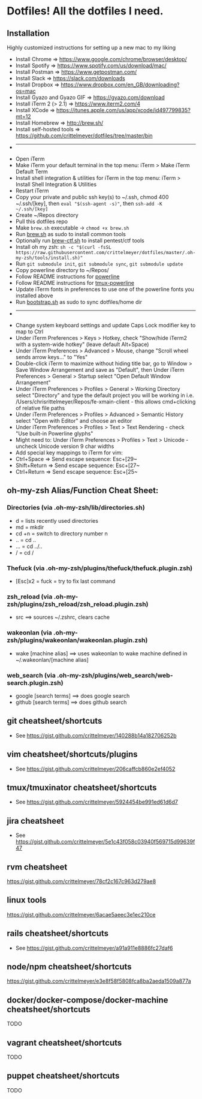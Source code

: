 # Dotfiles! All the dotfiles I need.

## Installation
Highly customized instructions for setting up a new mac to my liking

* Install Chrome               => https://www.google.com/chrome/browser/desktop/
* Install Spotify              => https://www.spotify.com/us/download/mac/
* Install Postman              => https://www.getpostman.com/
* Install Slack                => https://slack.com/downloads
* Install Dropbox              => https://www.dropbox.com/en_GB/downloading?os=mac
* Install Gyazo and Gyazo GIF  => https://gyazo.com/download
* Install iTerm 2 (> 2.1)      => https://www.iterm2.com/4
* Install XCode                => https://itunes.apple.com/us/app/xcode/id497799835?mt=12
* Install Homebrew             => http://brew.sh/
* Install self-hosted tools    => https://github.com/crittelmeyer/dotfiles/tree/master/bin
* -----
* Open iTerm
* Make iTerm your default terminal in the top menu: iTerm > Make iTerm Default Term
* Install shell integration & utilities for iTerm in the top menu: iTerm > Install Shell Integration & Utilities
* Restart iTerm
* Copy your private and public ssh key(s) to ~/.ssh, chmod 400 ~/.ssh/[key], then `eval "$(ssh-agent -s)"`, then `ssh-add -K ~/.ssh/[key]`
* Create ~/Repos directory
* Pull this dotfiles repo
* Make `brew.sh` executable -> `chmod +x brew.sh`
* Run [brew.sh](https://github.com/crittelmeyer/dotfiles/blob/master/brew.sh) as sudo to install common tools
* Optionally run [brew-ctf.sh](https://github.com/crittelmeyer/dotfiles/blob/master/brew-ctf.sh) to install pentest/ctf tools
* Install oh my zsh: `sh -c "$(curl -fsSL https://raw.githubusercontent.com/crittelmeyer/dotfiles/master/.oh-my-zsh/tools/install.sh)"`
* Run `git submodule init`, `git submodule sync`, `git submodule update`
* Copy powerline directory to ~/Repos/
* Follow README instructions for [powerline](https://github.com/crittelmeyer/dotfiles/tree/master/powerline)
* Follow README instructions for [tmux-powerline](https://github.com/crittelmeyer/dotfiles/tree/master/tmux-powerline)
* Update iTerm fonts in preferences to use one of the powerline fonts you installed above
* Run [bootstrap.sh](https://github.com/crittelmeyer/dotfiles/blob/master/bootstrap.sh) as sudo to sync dotfiles/home dir
* -----
* Change system keyboard settings and update Caps Lock modifier key to map to Ctrl
* Under iTerm Preferences > Keys > Hotkey, check "Show/hide iTerm2 with a system-wide hotkey" (leave default Alt+Space)
* Under iTerm Preferences > Advanced > Mouse, change "Scroll wheel sends arrow keys..." to "Yes"
* Double-click iTerm to maximize without hiding title bar, go to Window > Save Window Arrangement and save as
  "Default", then Under iTerm Preferences > General > Startup select "Open Default Window Arrangement"
* Under iTerm Preferences > Profiles > General > Working Directory select "Directory" and type the default
  project you will be working in i.e. /Users/chrisrittelmeyer/Repos/fe-xmain-client - this allows
  cmd+clicking of relative file paths
* Under iTerm Preferences > Profiles > Advanced > Semantic History select "Open with Editor" and choose an
  editor
* Under iTerm Preferences > Profiles > Text > Text Rendering - check "Use built-in Powerline glyphs"
* Might need to: Under iTerm Preferences > Profiles > Text > Unicode - uncheck Unicode version 9 char widths
* Add special key mappings to iTerm for vim:
*   Ctrl+Space     => Send escape sequence: Esc+[29~
*   Shift+Return   => Send escape sequence: Esc+[27~
*   Ctrl+Return    => Send escape sequence: Esc+[25~

## oh-my-zsh Alias/Function Cheat Sheet:

### Directories (via .oh-my-zsh/lib/directories.sh)
* d      =  lists recently used directories
* md     =  mkdir
* cd +n	 =  switch to directory number n
* ..     =  cd ..
* ...    =  cd ../..
* /      =  cd /

### Thefuck (via .oh-my-zsh/plugins/thefuck/thefuck.plugin.zsh)
* [Esc]x2 = fuck = try to fix last command

### zsh_reload (via .oh-my-zsh/plugins/zsh_reload/zsh_reload.plugin.zsh)
* src  ==> sources ~/.zshrc, clears cache

### wakeonlan (via .oh-my-zsh/plugins/wakeonlan/wakeonlan.plugin.zsh)
* wake [machine alias]  ==> uses wakeonlan to wake machine defined in ~/.wakeonlan/[machine alias]

### web_search (via .oh-my-zsh/plugins/web_search/web-search.plugin.zsh)
* google [search terms]  ==> does google search
* github [search terms]  ==> does github search

## git cheatsheet/shortcuts
* See https://gist.github.com/crittelmeyer/140288b14a182706252b

## vim cheatsheet/shortcuts/plugins
* See https://gist.github.com/crittelmeyer/206caffcb860e2ef4052

## tmux/tmuxinator cheatsheet/shortcuts
* See https://gist.github.com/crittelmeyer/5924454be991ed61d6d7

## jira cheatsheet
* See https://gist.github.com/crittelmeyer/5e1c43f058c03940f569715d99639f47

## rvm cheatsheet
https://gist.github.com/crittelmeyer/78cf2c167c963d279ae8

## linux tools
https://gist.github.com/crittelmeyer/6acae5aeec3e1ec210ce

## rails cheatsheet/shortcuts
* See https://gist.github.com/crittelmeyer/a91a911e8886fc27daf6

## node/npm cheatsheet/shortcuts
https://gist.github.com/crittelmeyer/e3e8f58f5808fca8ba2aeda1509a877a

## docker/docker-compose/docker-machine cheatsheet/shortcuts
TODO

## vagrant cheatsheet/shortcuts
TODO

## puppet cheatsheet/shortcuts
TODO
